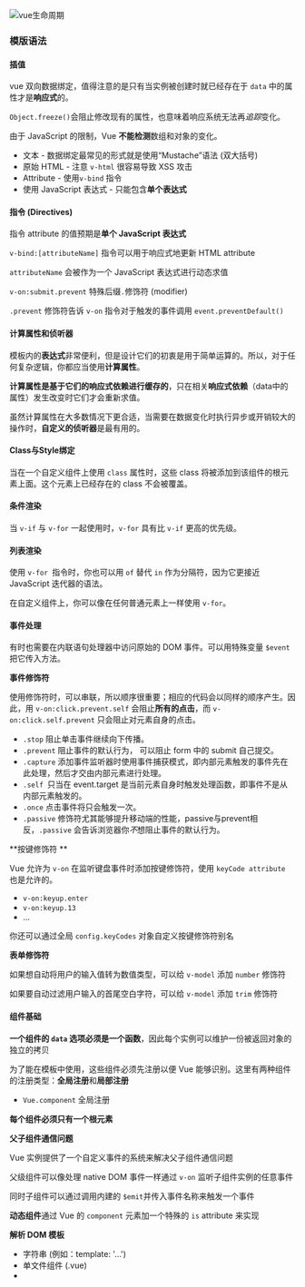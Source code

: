 ![vue生命周期](https://cn.vuejs.org/images/lifecycle.png)

### 模版语法

#### 插值

vue 双向数据绑定，值得注意的是只有当实例被创建时就已经存在于 `data` 中的属性才是**响应式**的。

`Object.freeze()`会阻止修改现有的属性，也意味着响应系统无法再*追踪*变化。

由于 JavaScript 的限制，Vue **不能检测**数组和对象的变化。

- 文本 - 数据绑定最常见的形式就是使用“Mustache”语法 (双大括号) 
- 原始 HTML - 注意 `v-html` 很容易导致 XSS 攻击
- Attribute - 使用`v-bind` 指令
- 使用 JavaScript 表达式 - 只能包含**单个表达式**



#### 指令 (Directives) 

指令 attribute 的值预期是**单个 JavaScript 表达式** 

`v-bind:[attributeName]` 指令可以用于响应式地更新 HTML attribute 

`attributeName` 会被作为一个 JavaScript 表达式进行动态求值

`v-on:submit.prevent` 特殊后缀`.`修饰符 (modifier)

`.prevent` 修饰符告诉 `v-on` 指令对于触发的事件调用 `event.preventDefault()`



#### 计算属性和侦听器

模板内的**表达式**非常便利，但是设计它们的初衷是用于简单运算的。所以，对于任何复杂逻辑，你都应当使用**计算属性**。

**计算属性是基于它们的响应式依赖进行缓存的**，只在相关**响应式依赖**（data中的属性）发生改变时它们才会重新求值。

虽然计算属性在大多数情况下更合适，当需要在数据变化时执行异步或开销较大的操作时，**自定义的侦听器**是最有用的。



#### Class与Style绑定

当在一个自定义组件上使用 `class` 属性时，这些 class 将被添加到该组件的根元素上面。这个元素上已经存在的 class 不会被覆盖。



#### 条件渲染

当 `v-if` 与 `v-for` 一起使用时，`v-for` 具有比 `v-if` 更高的优先级。



#### 列表渲染

使用 `v-for `指令时，你也可以用 `of` 替代 `in` 作为分隔符，因为它更接近 JavaScript 迭代器的语法。

在自定义组件上，你可以像在任何普通元素上一样使用 `v-for`。



#### 事件处理

有时也需要在内联语句处理器中访问原始的 DOM 事件。可以用特殊变量 `$event` 把它传入方法。

**事件修饰符**

使用修饰符时，可以串联，所以顺序很重要；相应的代码会以同样的顺序产生。因此，用 `v-on:click.prevent.self` 会阻止**所有的点击**，而 `v-on:click.self.prevent` 只会阻止对元素自身的点击。

- `.stop` 阻止单击事件继续向下传播。
- `.prevent`  阻止事件的默认行为， 可以阻止 form 中的 submit 自己提交。
- `.capture` 添加事件监听器时使用事件捕获模式，即内部元素触发的事件先在此处理，然后才交由内部元素进行处理。
- `.self `只当在 event.target 是当前元素自身时触发处理函数，即事件不是从内部元素触发的。
- `.once`  点击事件将只会触发一次。
- `.passive` 修饰符尤其能够提升移动端的性能，passive与prevent相反，`.passive` 会告诉浏览器你*不*想阻止事件的默认行为。

**按键修饰符 **

Vue 允许为 `v-on` 在监听键盘事件时添加按键修饰符，使用 `keyCode attribute` 也是允许的。

- `v-on:keyup.enter`
- `v-on:keyup.13`
- ...

你还可以通过全局 `config.keyCodes` 对象自定义按键修饰符别名

**表单修饰符**

如果想自动将用户的输入值转为数值类型，可以给 `v-model` 添加 `number` 修饰符

如果要自动过滤用户输入的首尾空白字符，可以给 `v-model` 添加 `trim` 修饰符



#### 组件基础

**一个组件的 `data` 选项必须是一个函数**，因此每个实例可以维护一份被返回对象的独立的拷贝

为了能在模板中使用，这些组件必须先注册以便 Vue 能够识别。这里有两种组件的注册类型：**全局注册**和**局部注册**

- `Vue.component` 全局注册

**每个组件必须只有一个根元素**

**父子组件通信问题**

Vue 实例提供了一个自定义事件的系统来解决父子组件通信问题

父级组件可以像处理 native DOM 事件一样通过 `v-on` 监听子组件实例的任意事件

同时子组件可以通过调用内建的 `$emit`并传入事件名称来触发一个事件

**动态组件**通过 Vue 的 `component` 元素加一个特殊的 `is` attribute 来实现

**解析 DOM 模板**

- 字符串 (例如：template: '...')
- 单文件组件 (.vue)
- <script type="text/x-template">



#### 深入了解组件

**组件注册**

在注册一个组件的时候，我们始终需要给它一个名字。定义组件名的方式有两种：

- 使用 kebab-case `Vue.component('my-component-name', { /* ... */ })`
-  使用 PascalCase `Vue.component('MyComponentName', { /* ... */ })`

**全局注册** 用 `Vue.component` 来创建组件

**局部注册 **在 `components` **选项**中定义你想要使用的组件

**全局注册的行为必须在根 Vue 实例 (通过 `new Vue`) 创建之前发生**。

#### Prop

HTML 中的 attribute 名是大小写不敏感的，所以浏览器会把所有大写字符解释为小写字符。

**单向下行绑定**会防止从子组件意外改变父级组件的状态，从而导致你的应用的数据流向难以理解，跟 react 单项数据流目的类似。

注意在 JavaScript 中对象和数组是通过引用传入的，所以对于一个数组或对象类型的 prop 来说，在子组件中改变这个对象或数组本身将会**影响到父组件**的状态。

注意那些 prop 会在一个**组件实例创建之前**进行验证，所以实例的属性 (如 `data`、`computed` 等) 在 `default` 或 `validator` 函数中是不可用的。

对于绝大多数 attribute 来说，外部 attribute 会替换掉组件内的attribute，`class` 和 `style` attribute 会被合并起来

